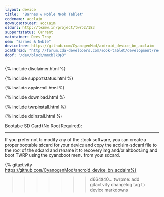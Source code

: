 ```yaml
---
layout: device
title:  "Barnes & Noble Nook Tablet"
codename: acclaim
downloadfolder: acclaim
oldurl: http://teamw.in/project/twrp2/183
supportstatus: Current
maintainer: Dees_Troy
oem: "Barnes & Noble"
devicetree: https://github.com/CyanogenMod/android_device_bn_acclaim
xdathread: "http://forum.xda-developers.com/nook-tablet/development/recovery-twrp-2-8-5-1-touch-recovery-t3034670"
ddof: "/dev/block/mmcblk0p3"
---
```


{% include disclaimer.html %}

{% include supportstatus.html %}

{% include appinstall.html %}

{% include download.html %}

{% include twrpinstall.html %}

{% include ddinstall.html %}

<div class='page-heading'>Bootable SD Card (No Root Required):</div>
<hr />
<p class="text">If you prefer not to modify any of the stock software, you can create a proper bootable sdcard for your device and copy the acclaim-sdcard file to the root of the sdcard and rename it to recovery.img and/or altboot.img and boot TWRP using the cyanoboot menu from your sdcard.</p>

{% gitactivity  https://github.com/CyanogenMod/android_device_bn_acclaim%}
>>>>>>> d664940... twrpme: add gitactivity changelog tag to device markdowns
